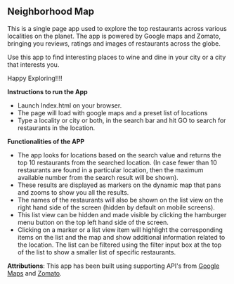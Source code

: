 ## Neighborhood Map

This is a single page app used to explore the top restaurants across various localities on the planet. The app is powered by Google maps and Zomato, bringing you reviews, ratings and images of restaurants across the globe.

Use this app to find interesting places to wine and dine in your city or a city that interests you.

Happy Exploring!!!!

**Instructions to run the App**
- Launch Index.html on your browser.
- The page will load with google maps and a preset list of locations
- Type a locality or city or both, in the search bar and hit GO to
search for restaurants in the location.

**Functionalities of the APP**
- The app looks for locations based on the search value and returns the top 10 restaurants from the searched location. (In case fewer than 10 restaurants are found in a particular location, then the maximum available number from the search result will be shown).
- These results are displayed as markers on the dynamic map that pans and zooms to show you all the results.
- The names of the restaurants will also be shown on the list view on the right hand side of the screen (hidden by default on mobile screens).
- This list view can be hidden and made visible by clicking the hamburger menu button on the top left hand side of the screen.  
- Clicking on a marker or a list view item will highlight the corresponding items on the list and the map and show additional information related to the location.
The list can be filtered using the filter input box at the top of the list to show a smaller list of specific restaurants.

**Attributions**:
This app has been built using supporting API's from
[Google Maps](https://developers.google.com/maps/) and [Zomato](https://developers.zomato.com/).

